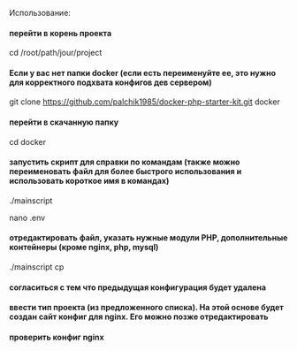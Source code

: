 Использование:
#### перейти в корень проекта
cd /root/path/jour/project

#### Если у вас нет папки docker (если есть переименуйте ее, это нужно для корректного подхвата конфигов дев сервером)
git clone https://github.com/palchik1985/docker-php-starter-kit.git docker

#### перейти в скачанную папку
cd docker

#### запустить скрипт для справки по командам (также можно переименовать файл для более быстрого использования и использовать короткое имя в командах)
./mainscript

nano .env
#### отредактировать файл, указать нужные модули PHP, дополнительные контейнеры (кроме nginx, php, mysql)

./mainscript cp
#### согласиться с тем что предыдущая конфигурация будет удалена
#### ввести тип проекта (из предложенного списка). На этой основе будет создан сайт конфиг для nginx. Его можно позже отредактировать

#### проверить конфиг nginx